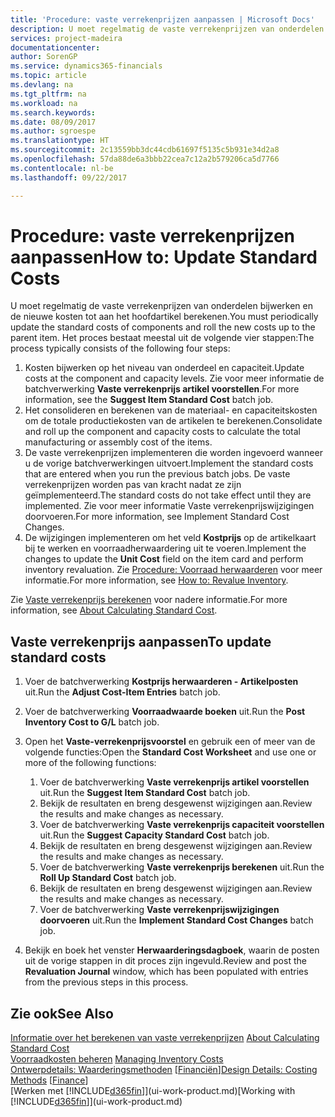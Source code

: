 ```yaml
---
title: 'Procedure: vaste verrekenprijzen aanpassen | Microsoft Docs'
description: U moet regelmatig de vaste verrekenprijzen van onderdelen bijwerken en de nieuwe kosten tot aan het hoofdartikel berekenen.
services: project-madeira
documentationcenter: 
author: SorenGP
ms.service: dynamics365-financials
ms.topic: article
ms.devlang: na
ms.tgt_pltfrm: na
ms.workload: na
ms.search.keywords: 
ms.date: 08/09/2017
ms.author: sgroespe
ms.translationtype: HT
ms.sourcegitcommit: 2c13559bb3dc44cdb61697f5135c5b931e34d2a8
ms.openlocfilehash: 57da88de6a3bbb22cea7c12a2b579206ca5d7766
ms.contentlocale: nl-be
ms.lasthandoff: 09/22/2017

---
```

# <a name="how-to-update-standard-costs"></a><span data-ttu-id="86da0-103">Procedure: vaste verrekenprijzen aanpassen</span><span class="sxs-lookup"><span data-stu-id="86da0-103">How to: Update Standard Costs</span></span>
<span data-ttu-id="86da0-104">U moet regelmatig de vaste verrekenprijzen van onderdelen bijwerken en de nieuwe kosten tot aan het hoofdartikel berekenen.</span><span class="sxs-lookup"><span data-stu-id="86da0-104">You must periodically update the standard costs of components and roll the new costs up to the parent item.</span></span> <span data-ttu-id="86da0-105">Het proces bestaat meestal uit de volgende vier stappen:</span><span class="sxs-lookup"><span data-stu-id="86da0-105">The process typically consists of the following four steps:</span></span>  

1.  <span data-ttu-id="86da0-106">Kosten bijwerken op het niveau van onderdeel en capaciteit.</span><span class="sxs-lookup"><span data-stu-id="86da0-106">Update costs at the component and capacity levels.</span></span> <span data-ttu-id="86da0-107">Zie voor meer informatie de batchverwerking **Vaste verrekenprijs artikel voorstellen**.</span><span class="sxs-lookup"><span data-stu-id="86da0-107">For more information, see the **Suggest Item Standard Cost** batch job.</span></span>  
2.  <span data-ttu-id="86da0-108">Het consolideren en berekenen van de materiaal- en capaciteitskosten om de totale productiekosten van de artikelen te berekenen.</span><span class="sxs-lookup"><span data-stu-id="86da0-108">Consolidate and roll up the component and capacity costs to calculate the total manufacturing or assembly cost of the items.</span></span>  
3.  <span data-ttu-id="86da0-109">De vaste verrekenprijzen implementeren die worden ingevoerd wanneer u de vorige batchverwerkingen uitvoert.</span><span class="sxs-lookup"><span data-stu-id="86da0-109">Implement the standard costs that are entered when you run the previous batch jobs.</span></span> <span data-ttu-id="86da0-110">De vaste verrekenprijzen worden pas van kracht nadat ze zijn geïmplementeerd.</span><span class="sxs-lookup"><span data-stu-id="86da0-110">The standard costs do not take effect until they are implemented.</span></span> <span data-ttu-id="86da0-111">Zie voor meer informatie Vaste verrekenprijswijzigingen doorvoeren.</span><span class="sxs-lookup"><span data-stu-id="86da0-111">For more information, see Implement Standard Cost Changes.</span></span>  
4.  <span data-ttu-id="86da0-112">De wijzigingen implementeren om het veld **Kostprijs** op de artikelkaart bij te werken en voorraadherwaardering uit te voeren.</span><span class="sxs-lookup"><span data-stu-id="86da0-112">Implement the changes to update the **Unit Cost** field on the item card and perform inventory revaluation.</span></span> <span data-ttu-id="86da0-113">Zie [Procedure: Voorraad herwaarderen](inventory-how-revalue-inventory.md) voor meer informatie.</span><span class="sxs-lookup"><span data-stu-id="86da0-113">For more information, see [How to: Revalue Inventory](inventory-how-revalue-inventory.md).</span></span>  

<span data-ttu-id="86da0-114">Zie [Vaste verrekenprijs berekenen](finance-about-calculating-standard-cost.md) voor nadere informatie.</span><span class="sxs-lookup"><span data-stu-id="86da0-114">For more information, see [About Calculating Standard Cost](finance-about-calculating-standard-cost.md).</span></span>  
## <a name="to-update-standard-costs"></a><span data-ttu-id="86da0-115">Vaste verrekenprijs aanpassen</span><span class="sxs-lookup"><span data-stu-id="86da0-115">To update standard costs</span></span>  
1.  <span data-ttu-id="86da0-116">Voer de batchverwerking **Kostprijs herwaarderen - Artikelposten** uit.</span><span class="sxs-lookup"><span data-stu-id="86da0-116">Run the **Adjust Cost-Item Entries** batch job.</span></span>  
2.  <span data-ttu-id="86da0-117">Voer de batchverwerking **Voorraadwaarde boeken** uit.</span><span class="sxs-lookup"><span data-stu-id="86da0-117">Run the **Post Inventory Cost to G/L** batch job.</span></span>  
3.  <span data-ttu-id="86da0-118">Open het **Vaste-verrekenprijsvoorstel** en gebruik een of meer van de volgende functies:</span><span class="sxs-lookup"><span data-stu-id="86da0-118">Open the **Standard Cost Worksheet** and use one or more of the following functions:</span></span>  

    1.  <span data-ttu-id="86da0-119">Voer de batchverwerking **Vaste verrekenprijs artikel voorstellen** uit.</span><span class="sxs-lookup"><span data-stu-id="86da0-119">Run the **Suggest Item Standard Cost** batch job.</span></span>  
    2.  <span data-ttu-id="86da0-120">Bekijk de resultaten en breng desgewenst wijzigingen aan.</span><span class="sxs-lookup"><span data-stu-id="86da0-120">Review the results and make changes as necessary.</span></span>  
    3.  <span data-ttu-id="86da0-121">Voer de batchverwerking **Vaste verrekenprijs capaciteit voorstellen** uit.</span><span class="sxs-lookup"><span data-stu-id="86da0-121">Run the **Suggest Capacity Standard Cost** batch job.</span></span>  
    4.  <span data-ttu-id="86da0-122">Bekijk de resultaten en breng desgewenst wijzigingen aan.</span><span class="sxs-lookup"><span data-stu-id="86da0-122">Review the results and make changes as necessary.</span></span>
    5. <span data-ttu-id="86da0-123">Voer de batchverwerking **Vaste verrekenprijs berekenen** uit.</span><span class="sxs-lookup"><span data-stu-id="86da0-123">Run the **Roll Up Standard Cost** batch job.</span></span>
    6.  <span data-ttu-id="86da0-124">Bekijk de resultaten en breng desgewenst wijzigingen aan.</span><span class="sxs-lookup"><span data-stu-id="86da0-124">Review the results and make changes as necessary.</span></span>
    7.  <span data-ttu-id="86da0-125">Voer de batchverwerking **Vaste verrekenprijswijzigingen doorvoeren** uit.</span><span class="sxs-lookup"><span data-stu-id="86da0-125">Run the **Implement Standard Cost Changes** batch job.</span></span>  
4.  <span data-ttu-id="86da0-126">Bekijk en boek het venster **Herwaarderingsdagboek**, waarin de posten uit de vorige stappen in dit proces zijn ingevuld.</span><span class="sxs-lookup"><span data-stu-id="86da0-126">Review and post the **Revaluation Journal** window, which has been populated with entries from the previous steps in this process.</span></span>  

## <a name="see-also"></a><span data-ttu-id="86da0-127">Zie ook</span><span class="sxs-lookup"><span data-stu-id="86da0-127">See Also</span></span>  
 <span data-ttu-id="86da0-128">[Informatie over het berekenen van vaste verrekenprijzen](finance-about-calculating-standard-cost.md) </span><span class="sxs-lookup"><span data-stu-id="86da0-128">[About Calculating Standard Cost](finance-about-calculating-standard-cost.md) </span></span>  
 <span data-ttu-id="86da0-129">[Voorraadkosten beheren](finance-manage-inventory-costs.md) </span><span class="sxs-lookup"><span data-stu-id="86da0-129">[Managing Inventory Costs](finance-manage-inventory-costs.md) </span></span>  
 <span data-ttu-id="86da0-130">[Ontwerpdetails: Waarderingsmethoden](design-details-costing-methods.md) [[Financiën](finance.md)]</span><span class="sxs-lookup"><span data-stu-id="86da0-130">[Design Details: Costing Methods](design-details-costing-methods.md) [[Finance](finance.md)]</span></span>  
 <span data-ttu-id="86da0-131">[Werken met [!INCLUDE[d365fin](includes/d365fin_md.md)]](ui-work-product.md)</span><span class="sxs-lookup"><span data-stu-id="86da0-131">[Working with [!INCLUDE[d365fin](includes/d365fin_md.md)]](ui-work-product.md)</span></span>  

